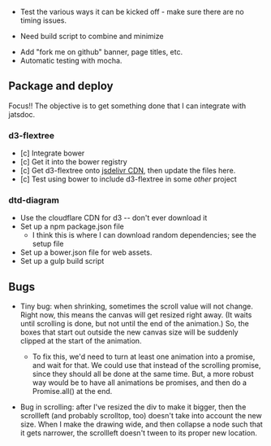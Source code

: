 * Test the various ways it can be kicked off - make sure there are no timing issues.
- Need build script to combine and minimize
* Add "fork me on github" banner, page titles, etc.
* Automatic testing with mocha.



## Package and deploy

Focus!!  The objective is to get something done that I can integrate
with jatsdoc.

### d3-flextree

* [c] Integrate bower
* [c] Get it into the bower registry
* [c] Get d3-flextree onto [jsdelivr 
  CDN](https://www.jsdelivr.com/free-open-source-cdn/javascript-cdn), then update
  the files here.
* [c] Test using bower to include d3-flextree in some *other* project



### dtd-diagram

* Use the cloudflare CDN for d3 -- don't ever download it
* Set up a npm package.json file 
    * I think this is where I can download random dependencies; see
      the setup file
* Set up a bower.json file for web assets.
* Set up a gulp build script


## Bugs

* Tiny bug: when shrinking, sometimes the scroll value
  will not change. Right now, this means the canvas will get resized right
  away. (It waits until scrolling is done, but not until the end of the 
  animation.) So, the boxes that start out outside the
  new canvas size will be suddenly clipped at the start of the animation.
    - To fix this, we'd need to turn at least one animation into a promise,
      and wait for that. We could use that instead of the scrolling promise,
      since they should all be done at the same time. But, a more robust
      way would be to have all animations be promises, and then do a 
      Promise.all() at the end.

* Bug in scrolling: after I've resized the div to make it bigger, then the
  scrollleft (and probably scrolltop, too) doesn't take into account the new
  size. When I make the drawing wide, and then collapse a node such that it
  gets narrower, the scrollleft doesn't tween to its proper new location.

